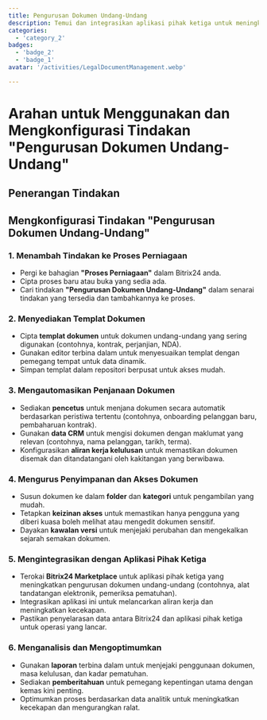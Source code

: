 ```yaml
---
title: Pengurusan Dokumen Undang-Undang
description: Temui dan integrasikan aplikasi pihak ketiga untuk meningkatkan perniagaan anda.
categories: 
  - 'category_2'
badges: 
  - 'badge_2'
  - 'badge_1'
avatar: '/activities/LegalDocumentManagement.webp'

---
```

# Arahan untuk Menggunakan dan Mengkonfigurasi Tindakan "Pengurusan Dokumen Undang-Undang"

## Penerangan Tindakan

## **Mengkonfigurasi Tindakan "Pengurusan Dokumen Undang-Undang"**

### 1. Menambah Tindakan ke Proses Perniagaan
- Pergi ke bahagian **"Proses Perniagaan"** dalam Bitrix24 anda.
- Cipta proses baru atau buka yang sedia ada.
- Cari tindakan **"Pengurusan Dokumen Undang-Undang"** dalam senarai tindakan yang tersedia dan tambahkannya ke proses.

### 2. Menyediakan Templat Dokumen
- Cipta **templat dokumen** untuk dokumen undang-undang yang sering digunakan (contohnya, kontrak, perjanjian, NDA).
- Gunakan editor terbina dalam untuk menyesuaikan templat dengan pemegang tempat untuk data dinamik.
- Simpan templat dalam repositori berpusat untuk akses mudah.

### 3. Mengautomasikan Penjanaan Dokumen
- Sediakan **pencetus** untuk menjana dokumen secara automatik berdasarkan peristiwa tertentu (contohnya, onboarding pelanggan baru, pembaharuan kontrak).
- Gunakan **data CRM** untuk mengisi dokumen dengan maklumat yang relevan (contohnya, nama pelanggan, tarikh, terma).
- Konfigurasikan **aliran kerja kelulusan** untuk memastikan dokumen disemak dan ditandatangani oleh kakitangan yang berwibawa.

### 4. Mengurus Penyimpanan dan Akses Dokumen
- Susun dokumen ke dalam **folder** dan **kategori** untuk pengambilan yang mudah.
- Tetapkan **keizinan akses** untuk memastikan hanya pengguna yang diberi kuasa boleh melihat atau mengedit dokumen sensitif.
- Dayakan **kawalan versi** untuk menjejaki perubahan dan mengekalkan sejarah semakan dokumen.

### 5. Mengintegrasikan dengan Aplikasi Pihak Ketiga
- Terokai **Bitrix24 Marketplace** untuk aplikasi pihak ketiga yang meningkatkan pengurusan dokumen undang-undang (contohnya, alat tandatangan elektronik, pemeriksa pematuhan).
- Integrasikan aplikasi ini untuk melancarkan aliran kerja dan meningkatkan kecekapan.
- Pastikan penyelarasan data antara Bitrix24 dan aplikasi pihak ketiga untuk operasi yang lancar.

### 6. Menganalisis dan Mengoptimumkan
- Gunakan **laporan** terbina dalam untuk menjejaki penggunaan dokumen, masa kelulusan, dan kadar pematuhan.
- Sediakan **pemberitahuan** untuk pemegang kepentingan utama dengan kemas kini penting.
- Optimumkan proses berdasarkan data analitik untuk meningkatkan kecekapan dan mengurangkan ralat.
